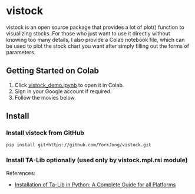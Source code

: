 # vistock
vistock is an open source package that provides a lot of plot() function to visualizing stocks. For those who just want to use it directly without knowing too many details, I also provide a Colab notebook file, which can be used to plot the stock chart you want after simply filling out the forms of parameters.

## Getting Started on Colab

1. Click [vistock_demo.ipynb](https://colab.research.google.com/github/YorkJong/vistock/blob/main/examples/vistock_demo.ipynb) to open it in Colab.
2. Sign in your Google account if required.
3. Follow the movies below.

## Install

### Install vistock from GitHub
```sh
pip install git+https://github.com/YorkJong/vistock.git
```

### Install TA-Lib optionally (used only by vistock.mpl.rsi module)

References:
* [Installation of Ta-Lib in Python: A Complete Guide for all Platforms](https://blog.quantinsti.com/install-ta-lib-python/)



[//]: # (This may be the most platform independent comment)

